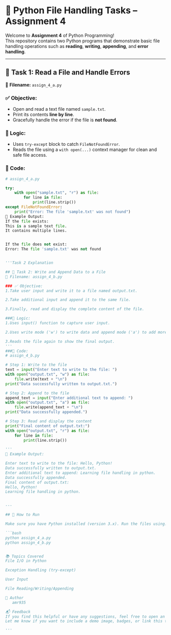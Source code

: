 # 📂 Python File Handling Tasks – Assignment 4

Welcome to **Assignment 4** of Python Programming!  
This repository contains two Python programs that demonstrate basic file handling operations such as **reading**, **writing**, **appending**, and **error handling**.

---

## 🔧 Task 1: Read a File and Handle Errors

📁 **Filename:** `assign_4_a.py`

### ✅ Objective:
- Open and read a text file named `sample.txt`.
- Print its contents **line by line**.
- Gracefully handle the error if the file is **not found**.

### 🧠 Logic:
- Uses `try-except` block to catch `FileNotFoundError`.
- Reads the file using a `with open(...)` context manager for clean and safe file access.

### 📜 Code:

```python
# assign_4_a.py

try:
    with open("sample.txt", "r") as file:
        for line in file:
            print(line.strip())
except FileNotFoundError:
    print("Error: The file 'sample.txt' was not found")
📌 Example Output:
If the file exists:
This is a sample text file.
It contains multiple lines.


If the file does not exist:
Error: The file 'sample.txt' was not found


'''Task 2 Explanation

## 🔧 Task 2: Write and Append Data to a File
📁 Filename: assign_4_b.py

### ✅ Objective:
1.Take user input and write it to a file named output.txt.

2.Take additional input and append it to the same file.

3.Finally, read and display the complete content of the file.

###🧠 Logic:
1.Uses input() function to capture user input.

2.Uses write mode ('w') to write data and append mode ('a') to add more content.

3.Reads the file again to show the final output.
'''
###📜 Code:
# assign_4_b.py

# Step 1: Write to the file
text = input("Enter text to write to the file: ")
with open("output.txt", "w") as file:
    file.write(text + "\n")
print("Data successfully written to output.txt.")

# Step 2: Append to the file
append_text = input("Enter additional text to append: ")
with open("output.txt", "a") as file:
    file.write(append_text + "\n")
print("Data successfully appended.")

# Step 3: Read and display the content
print("Final content of output.txt:")
with open("output.txt", "r") as file:
    for line in file:
        print(line.strip())

'''
📌 Example Output:

Enter text to write to the file: Hello, Python!
Data successfully written to output.txt.
Enter additional text to append: Learning file handling in python.
Data successfully appended.
Final content of output.txt:
Hello, Python!
Learning file handling in python.


---

## 🚀 How to Run

Make sure you have Python installed (version 3.x). Run the files using:

```bash
python assign_4_a.py
python assign_4_b.py


📚 Topics Covered
File I/O in Python

Exception Handling (try-except)

User Input

File Reading/Writing/Appending

🌟 Author
   amr935

📬 Feedback
If you find this helpful or have any suggestions, feel free to open an issue or pull request. Contributions are welcome!
Let me know if you want to include a demo image, badges, or link this to your actual GitHub repo.

'''

